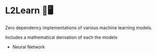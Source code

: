 # L2Learn 🧠🖥️

Zero dependency implementations of various machine learning models.

Includes a mathematical derivation of each the models

- Neural Network
